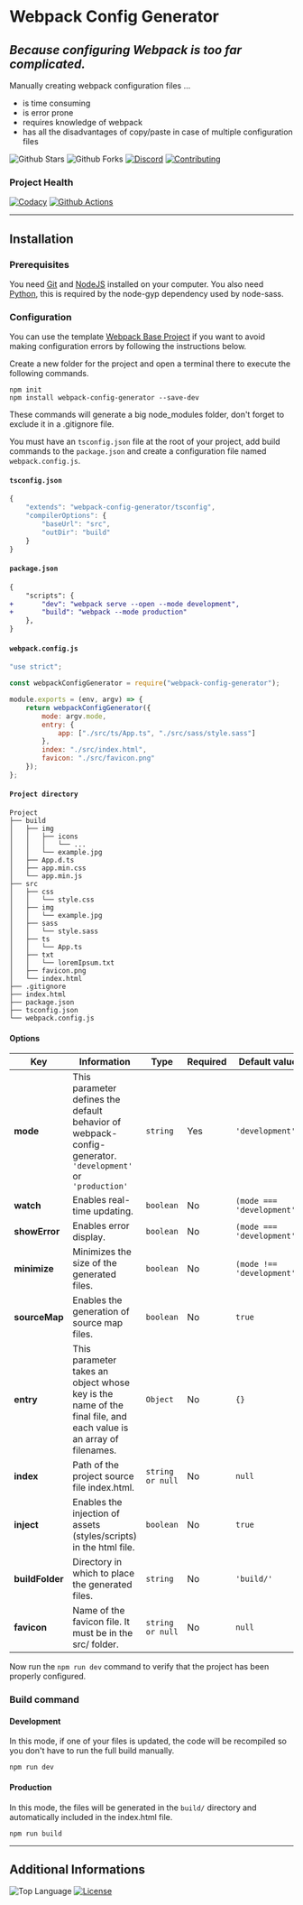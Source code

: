 # Webpack Config Generator

## *Because configuring Webpack is too far complicated.*

Manually creating webpack configuration files ...

* is time consuming
* is error prone
* requires knowledge of webpack
* has all the disadvantages of copy/paste in case of multiple configuration files

![Github Stars](https://img.shields.io/github/stars/MorganCaron/webpack-config-generator?style=for-the-badge)
![Github Forks](https://img.shields.io/github/forks/MorganCaron/webpack-config-generator?style=for-the-badge)
[![Discord](https://img.shields.io/discord/268838260153909249?label=Chat&logo=Discord&style=for-the-badge)](https://discord.gg/mxZvun4)
[![Contributing](https://img.shields.io/badge/-Contributing-blue?style=for-the-badge)](CONTRIBUTING.md)

### Project Health
[![Codacy](https://img.shields.io/codacy/grade/9db6217bf3c34d6c8a053350d7cd5285?logo=Codacy&style=for-the-badge)](https://www.codacy.com/manual/MorganCaron/webpack-config-generator)
[![Github Actions](https://img.shields.io/github/workflow/status/MorganCaron/webpack-config-generator/Documentation%20deployment?logo=Github&style=for-the-badge)](https://github.com/MorganCaron/webpack-config-generator/actions?query=workflow%3A%22Documentation+deployment%22)

---

## Installation

### Prerequisites
You need [Git](https://git-scm.com/downloads) and [NodeJS](https://nodejs.org/en/download/) installed on your computer.
You also need [Python](https://www.python.org/downloads/), this is required by the node-gyp dependency used by node-sass.

### Configuration
You can use the template [Webpack Base Project](https://github.com/MorganCaron/webpack-base-project) if you want to avoid making configuration errors by following the instructions below.

Create a new folder for the project and open a terminal there to execute the following commands.

```console
npm init
npm install webpack-config-generator --save-dev
```
These commands will generate a big node_modules folder, don't forget to exclude it in a .gitignore file.

You must have an `tsconfig.json` file at the root of your project, add build commands to the `package.json` and create a configuration file named `webpack.config.js`.

#### `tsconfig.json`
```js
{
	"extends": "webpack-config-generator/tsconfig",
	"compilerOptions": {
		"baseUrl": "src",
		"outDir": "build"
	}
}

```

#### `package.json`
```diff
{
	"scripts": {
+		"dev": "webpack serve --open --mode development",
+		"build": "webpack --mode production"
	},
}
```

#### `webpack.config.js`
```js
"use strict";

const webpackConfigGenerator = require("webpack-config-generator");

module.exports = (env, argv) => {
	return webpackConfigGenerator({
		mode: argv.mode,
		entry: {
			app: ["./src/ts/App.ts", "./src/sass/style.sass"]
		},
		index: "./src/index.html",
		favicon: "./src/favicon.png"
	});
};
```

#### `Project directory`
```
Project
├── build
│   ├── img
│   │   ├── icons
│   │   │   └── ...
│   │   └── example.jpg
│   ├── App.d.ts
│   ├── app.min.css
│   └── app.min.js
├── src
│   ├── css
│   │   └── style.css
│   ├── img
│   │   └── example.jpg
│   ├── sass
│   │   └── style.sass
│   ├── ts
│   │   └── App.ts
│   ├── txt
│   │   └── loremIpsum.txt
│   ├── favicon.png
│   └── index.html
├── .gitignore
├── index.html
├── package.json
├── tsconfig.json
└── webpack.config.js
```

#### Options

| Key | Information | Type | Required | Default value |
| --- | --- | --- | --- | --- |
| **mode** | This parameter defines the default behavior of webpack-config-generator. `'development'` or `'production'` | `string` | Yes | `'development'` |
| **watch** | Enables real-time updating. | `boolean` | No | `(mode === 'development')` |
| **showError** | Enables error display. | `boolean` | No | `(mode === 'development')` |
| **minimize** | Minimizes the size of the generated files. | `boolean` | No | `(mode !== 'development')` |
| **sourceMap** | Enables the generation of source map files. | `boolean` | No | `true` |
| **entry** | This parameter takes an object whose key is the name of the final file, and each value is an array of filenames. | `Object` | No | `{}` |
| **index** | Path of the project source file index.html. | `string or null` | No | `null` |
| **inject** | Enables the injection of assets (styles/scripts) in the html file. | `boolean` | No | `true` |
| **buildFolder** | Directory in which to place the generated files. | `string` | No | `'build/'` |
| **favicon** | Name of the favicon file. It must be in the src/ folder. | `string or null` | No | `null` |

Now run the `npm run dev` command to verify that the project has been properly configured.

### Build command

#### Development
In this mode, if one of your files is updated, the code will be recompiled so you don't have to run the full build manually.
```console
npm run dev
```

#### Production
In this mode, the files will be generated in the `build/` directory and automatically included in the index.html file.
```console
npm run build
```

---

## Additional Informations
![Top Language](https://img.shields.io/github/languages/top/MorganCaron/webpack-config-generator?style=for-the-badge)
[![License](https://img.shields.io/github/license/MorganCaron/webpack-config-generator?style=for-the-badge)](https://github.com/MorganCaron/webpack-config-generator/blob/master/LICENSE)
